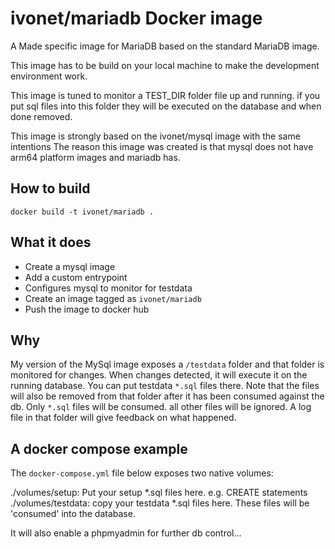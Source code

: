 # ivonet/mariadb Docker image

A Made specific image for MariaDB based on the standard MariaDB image.

This image has to be build on your local machine to make the 
development environment work.

This image is tuned to monitor a TEST_DIR folder file up and running.
if you put sql files into this folder they will be executed on the database
and when done removed.

This image is strongly based on the ivonet/mysql image with the same intentions
The reason this image was created is that mysql does not have arm64 platform images
and mariadb has.

## How to build

```shell
docker build -t ivonet/mariadb .
```

## What it does

* Create a mysql image
* Add a custom entrypoint
* Configures mysql to monitor for testdata
* Create an image tagged as `ivonet/mariadb`
* Push the image to docker hub


## Why

My version of the MySql image exposes a `/testdata` folder and that folder is monitored for changes.
When changes detected, it will execute it on the running database.
You can put testdata `*.sql` files there. Note that the files will also be removed from that folder after it has been consumed against the db. Only `*.sql` files will be consumed. all other files will be ignored. A log file in that folder will give feedback on what happened.

## A docker compose example

The `docker-compose.yml` file below exposes two native volumes:

./volumes/setup: Put your setup *.sql files here. e.g. CREATE statements 
./volumes/testdata: copy your testdata *.sql files here. These files will be 'consumed' into the database. 

It will also enable a phpmyadmin for further db control...

